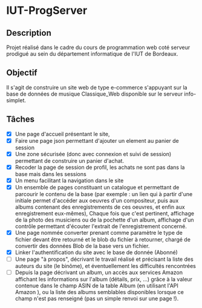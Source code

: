 # IUT-ProgServer

## Description

Projet réalisé dans le cadre du cours de programmation web coté serveur prodigué au sein du département informatique de l'IUT de Bordeaux.

## Objectif

Il s'agit de construire un site web de type e-commerce s'appuyant sur la base de données de musique Classique_Web disponible sur le serveur info-simplet.

## Tâches

- [x] Une page d'accueil présentant le site,
- [x] Faire une page json permettant d'ajouter un element au panier de session
- [x] Une zone sécurisée (donc avec connexion et suivi de session) permettant de construire un panier d'achat.
- [x] Recoder la page de session de profil, les achats ne sont pas dans la base mais dans les sessions
- [x] Un menu facilitant la navigation dans le site
- [x] Un ensemble de pages constituant un catalogue et permettant de parcourir le contenu de la base (par exemple : un lien qui à partir d'une initiale permet d'accéder aux oeuvres d'un compositeur, puis aux albums contenant des enregistrements de ces oeuvres, et enfin aux enregistrement eux-mêmes), Chaque fois que c'est pertinent, affichage de la photo des musiciens ou de la pochette d'un album, affichage d'un contrôle permettant d'écouter l'extrait de l'enregistrement concerné.
- [x] Une page nommée converter prenant comme paramètre le type de fichier devant être retourné et le blob du fichier à retourner, chargé de convertir des données Blob de la base vers un fichier.
- [x] Linker l'authentification du site avec le base de donnée (Abonné)
- [ ] Une page "à propos", décrivant le travail réalisé et précisant la liste des auteurs du site (le binôme), et éventuellement les difficultés rencontrées
- [ ] Depuis la page décrivant un album, un accès aux services Amazon affichant les informations sur l'album (détails, prix, ...) grâce à la valeur contenue dans le champ ASIN de la table Album (en utilisant l'API Amazon ), ou la liste des albums semblables disponibles lorsque ce champ n'est pas renseigné (pas un simple renvoi sur une page !).
